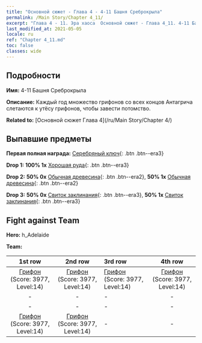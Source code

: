 ```yaml
---
title: "Основной сюжет - Глава 4 - 4-11 Башня Среброкрыла"
permalink: /Main Story/Chapter 4_11/
excerpt: "Глава 4 - 11. Эра хаоса  Основной сюжет - Глава 4_11. 4-11 Башня Среброкрыла"
last_modified_at: 2021-05-05
locale: ru
ref: "Chapter 4_11.md"
toc: false
classes: wide
---
```


## Подробности

 **Имя:** 4-11 Башня Среброкрыла

 **Описание:** Каждый год множество грифонов со всех концов Антагрича слетаются к утёсу грифонов, чтобы завести потомство.

 **Related to:** [Основной сюжет Глава 4](/ru/Main Story/Chapter 4/)

## Выпавшие предметы

 **Первая полная награда:** [Серебряный ключ](/ItemsRU/con_693/){: .btn .btn--era3}

 **Drop 1:** **100% 1x** [Хорошая руда](/ItemsRU/mat_12/){: .btn .btn--era3}

 **Drop 2:** **50% 0x** [Обычная древесина](/ItemsRU/mat_7/){: .btn .btn--era2}, **50% 1x** [Обычная древесина](/ItemsRU/mat_7/){: .btn .btn--era2}

 **Drop 3:** **50% 0x** [Свиток заклинания](/ItemsRU/con_694/){: .btn .btn--era3}, **50% 1x** [Свиток заклинания](/ItemsRU/con_694/){: .btn .btn--era3}


## Fight against Team
 **Hero:** h_Adelaide

 **Team:**


  | 1st row | 2nd row | 3rd row | 4th row |
  |:----:|:----:|:----|:----:|
  | [Грифон](/ru/units/Griffin/) (Score: 3977, Level:14)  | [Грифон](/ru/units/Griffin/) (Score: 3977, Level:14)  | [Грифон](/ru/units/Griffin/) (Score: 3977, Level:14)  | [Грифон](/ru/units/Griffin/) (Score: 3977, Level:14)  |
  | - | - | - | - |
  | - | - | - | - |
  | [Грифон](/ru/units/Griffin/) (Score: 3977, Level:14)  | [Грифон](/ru/units/Griffin/) (Score: 3977, Level:14)  | - | - |



